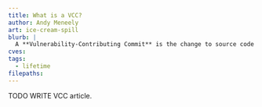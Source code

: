 ```yaml
---
title: What is a VCC?
author: Andy Meneely
art: ice-cream-spill
blurb: |
  A **Vulnerability-Contributing Commit** is the change to source code that is likely the origin of a vulnerability.
cves:
tags:
  - lifetime
filepaths:
---
```

TODO WRITE VCC article.
